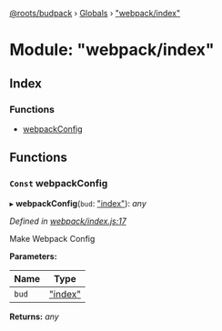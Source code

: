 [@roots/budpack](../README.md) › [Globals](../globals.md) › ["webpack/index"](_webpack_index_.md)

# Module: "webpack/index"

## Index

### Functions

* [webpackConfig](_webpack_index_.md#const-webpackconfig)

## Functions

### `Const` webpackConfig

▸ **webpackConfig**(`bud`: ["index"](_index_.md)): *any*

*Defined in [webpack/index.js:17](https://github.com/roots/bud-support/blob/bc9161d/src/budpack/builder/webpack/index.js#L17)*

Make Webpack Config

**Parameters:**

Name | Type |
------ | ------ |
`bud` | ["index"](_index_.md) |

**Returns:** *any*
